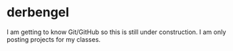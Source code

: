 # derbengel

I am getting to know Git/GitHub so this is still under construction. I am only posting projects for my classes.
